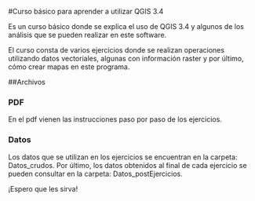 #Curso básico para aprender a utilizar QGIS 3.4

Es un curso básico donde se explica el uso de QGIS 3.4 y algunos de los análisis que se pueden realizar en este software.

El curso consta de varios ejercicios donde se realizan operaciones utilizando datos vectoriales, algunas con información raster y por último, cómo crear mapas en este programa. 

##Archivos

### PDF
En el pdf vienen las instrucciones paso por paso de los ejercicios.
### Datos
Los datos que se utilizan en los ejercicios se encuentran en la carpeta: Datos_crudos. Por último, los datos obtenidos al final de cada ejercicio se pueden consultar en la carpeta: Datos_postEjercicios. 

¡Espero que les sirva!